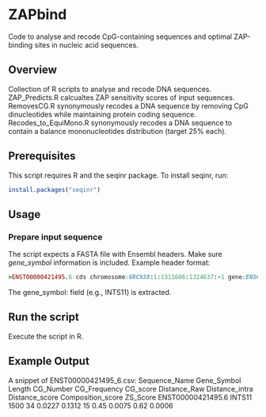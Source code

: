 # ZAPbind
Code to analyse and recode CpG-containing sequences and optimal ZAP-binding sites in nucleic acid sequences.

## Overview
Collection of R scripts to analyse and recode DNA sequences. ZAP_Predicts.R calcualtes ZAP sensitivity scores of input sequences. RemovesCG.R synonymously recodes a DNA sequence by removing CpG dinucleotides while maintaining protein coding sequence. Recodes_to_EquiMono.R synonymously recodes a DNA sequence to contain a balance mononucleotides distribution (target 25% each).

## Prerequisites
This script requires R and the seqinr package.
To install seqinr, run:

```R
install.packages("seqinr")
```

## Usage
### Prepare input sequence
The script expects a FASTA file with Ensembl headers. Make sure *gene_symbol* information is included.
Example header format:
```ruby
>ENST00000421495.6 cds chromosome:GRCh38:1:1311606:1324637:-1 gene:ENSG00000127054.22 gene_biotype:protein_coding transcript_biotype:protein_coding gene_symbol:INTS11 description:integrator complex subunit 11 [Source:HGNC Symbol;Acc:HGNC:26052]
```
The gene_symbol: field (e.g., INTS11) is extracted.
## Run the script
Execute the script in R.

## Example Output
A snippet of ENST00000421495_6.csv:
Sequence_Name	Gene_Symbol	Length	CG_Number	CG_Frequency	CG_score	Distance_Raw	Distance_intra	Distance_score	Composition_score	ZS_Score
ENST00000421495.6	INTS11	1500	34	0.0227	0.1312	15	0.45	0.0075	0.62	0.0006
